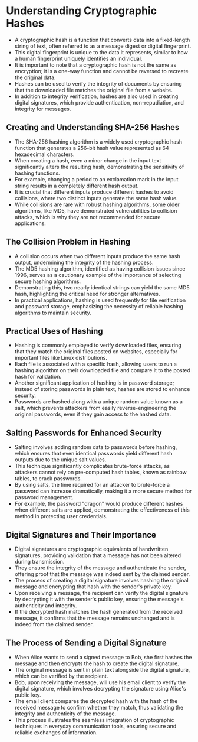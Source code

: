 # Understanding Cryptographic Hashes

- A cryptographic hash is a function that converts data into a fixed-length string of text, often referred to as a message digest or digital fingerprint.
- This digital fingerprint is unique to the data it represents, similar to how a human fingerprint uniquely identifies an individual.
- It is important to note that a cryptographic hash is not the same as encryption; it is a one-way function and cannot be reversed to recreate the original data.
- Hashes can be used to verify the integrity of documents by ensuring that the downloaded file matches the original file from a website.
- In addition to integrity verification, hashes are also used in creating digital signatures, which provide authentication, non-repudiation, and integrity for messages.

## Creating and Understanding SHA-256 Hashes

- The SHA-256 hashing algorithm is a widely used cryptographic hash function that generates a 256-bit hash value represented as 64 hexadecimal characters.
- When creating a hash, even a minor change in the input text significantly alters the resulting hash, demonstrating the sensitivity of hashing functions.
- For example, changing a period to an exclamation mark in the input string results in a completely different hash output.
- It is crucial that different inputs produce different hashes to avoid collisions, where two distinct inputs generate the same hash value.
- While collisions are rare with robust hashing algorithms, some older algorithms, like MD5, have demonstrated vulnerabilities to collision attacks, which is why they are not recommended for secure applications.

## The Collision Problem in Hashing

- A collision occurs when two different inputs produce the same hash output, undermining the integrity of the hashing process.
- The MD5 hashing algorithm, identified as having collision issues since 1996, serves as a cautionary example of the importance of selecting secure hashing algorithms.
- Demonstrating this, two nearly identical strings can yield the same MD5 hash, highlighting the critical need for stronger alternatives.
- In practical applications, hashing is used frequently for file verification and password storage, emphasizing the necessity of reliable hashing algorithms to maintain security.

## Practical Uses of Hashing

- Hashing is commonly employed to verify downloaded files, ensuring that they match the original files posted on websites, especially for important files like Linux distributions.
- Each file is associated with a specific hash, allowing users to run a hashing algorithm on their downloaded file and compare it to the posted hash for validation.
- Another significant application of hashing is in password storage; instead of storing passwords in plain text, hashes are stored to enhance security.
- Passwords are hashed along with a unique random value known as a salt, which prevents attackers from easily reverse-engineering the original passwords, even if they gain access to the hashed data.

## Salting Passwords for Enhanced Security

- Salting involves adding random data to passwords before hashing, which ensures that even identical passwords yield different hash outputs due to the unique salt values.
- This technique significantly complicates brute-force attacks, as attackers cannot rely on pre-computed hash tables, known as rainbow tables, to crack passwords.
- By using salts, the time required for an attacker to brute-force a password can increase dramatically, making it a more secure method for password management.
- For example, the password "dragon" would produce different hashes when different salts are applied, demonstrating the effectiveness of this method in protecting user credentials.

## Digital Signatures and Their Importance

- Digital signatures are cryptographic equivalents of handwritten signatures, providing validation that a message has not been altered during transmission.
- They ensure the integrity of the message and authenticate the sender, offering proof that the message was indeed sent by the claimed sender.
- The process of creating a digital signature involves hashing the original message and encrypting that hash with the sender's private key.
- Upon receiving a message, the recipient can verify the digital signature by decrypting it with the sender's public key, ensuring the message's authenticity and integrity.
- If the decrypted hash matches the hash generated from the received message, it confirms that the message remains unchanged and is indeed from the claimed sender.

## The Process of Sending a Digital Signature

- When Alice wants to send a signed message to Bob, she first hashes the message and then encrypts the hash to create the digital signature.
- The original message is sent in plain text alongside the digital signature, which can be verified by the recipient.
- Bob, upon receiving the message, will use his email client to verify the digital signature, which involves decrypting the signature using Alice's public key.
- The email client compares the decrypted hash with the hash of the received message to confirm whether they match, thus validating the integrity and authenticity of the message.
- This process illustrates the seamless integration of cryptographic techniques in everyday communication tools, ensuring secure and reliable exchanges of information.

